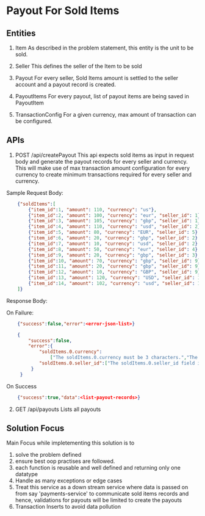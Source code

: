 Payout For Sold Items
====
## Entities
1. Item
As described in the problem statement, this entity is the unit to be sold.

2. Seller
This defines the seller of the Item to be sold

3. Payout
For every seller, Sold Items amount is settled to the seller account and a payout record is created.

4. PayoutItems
For every payout, list of payout items are being saved in PayoutItem

5. TransactionConfig
For a given currency, max amount of transaction can be configured.

## APIs
1. POST /api/createPayout
This api expects sold items as input in request body and generate the payout records for every seller and currency.
This will make use of max transaction amount configuration for every currency to create minimum transactions required for every seller and currency.


Sample Request Body:
```json
	{"soldItems":[
		{"item_id":1, "amount": 110, "currency": "us"},
		{"item_id":2, "amount": 100, "currency": "eur", "seller_id": 1},
		{"item_id":3, "amount": 105, "currency": "gbp", "seller_id": 1},
		{"item_id":4, "amount": 110, "currency": "usd", "seller_id": 2},
		{"item_id":5, "amount": 80, "currency": "EUR", "seller_id": 5},
		{"item_id":6, "amount": 20, "currency": "gbp", "seller_id": 2},
		{"item_id":7, "amount": 10, "currency": "usd", "seller_id": 2},
		{"item_id":8, "amount": 50, "currency": "eur", "seller_id": 4},
		{"item_id":9, "amount": 20, "currency": "gbp", "seller_id": 3},
		{"item_id":10, "amount": 70, "currency": "gbp", "seller_id": 9},
		{"item_id":11, "amount": 20, "currency": "gbp", "seller_id": 9},
		{"item_id":12, "amount": 10, "currency": "GBP", "seller_id": 9},
		{"item_id":13, "amount": 120, "currency": "USD", "seller_id": 1},
		{"item_id":14, "amount": 102, "currency": "usd", "seller_id": 1}
	]}	
```

Response Body:

On Failure:
```json
	{"success":false,"error":<error-json-list>}

    {
        "success":false,
        "error":{
            "soldItems.0.currency":
                ["The soldItems.0.currency must be 3 characters.","The selected soldItems.0.currency is invalid."],
            "soldItems.0.seller_id":["The soldItems.0.seller_id field is required."]
         }
     }
```
On Success
```json
	{"success":true,"data":<list-payout-records>}
```

2. GET /api/payouts
Lists all payouts   

## Solution Focus
Main Focus while impletementing this solution is to 
1. solve the problem defined
2. ensure best oop practises are followed.
3. each function is reusable and well defined and returning only one datatype
4. Handle as many exceptions or edge cases
5. Treat this service as a down stream service where data is passed on from say 'payments-service' to communicate sold items records and hence, validations for payouts will be limited to create the payouts
6. Transaction Inserts to avoid data pollution